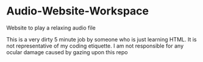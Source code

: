 # Audio-Website-Workspace
 Website to play a relaxing audio file

This is a very dirty 5 minute job by someone who is just learning HTML. It is not representative of my coding etiquette. I am not responsible for any ocular damage caused by gazing upon this repo
